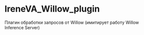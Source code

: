 # IreneVA_Willow_plugin
Плагин обработки запросов от Willow (имитирует работу Willow Inference Server)
